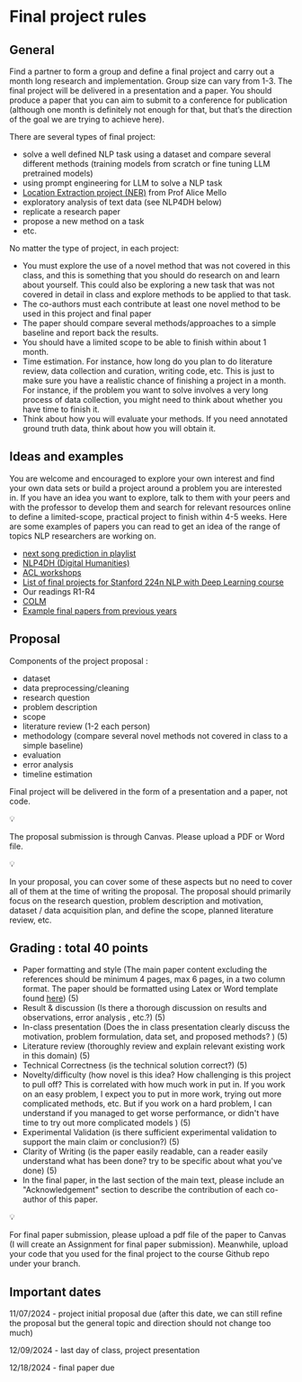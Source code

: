 # Final project rules

## General

Find a partner to form a group and define a final project and carry out a month long research and implementation. Group size can vary from 1-3. The final project will be delivered in a presentation and a paper. You should produce a paper that you can aim to submit to a conference for publication (although one month is definitely not enough for that, but that’s the direction of the goal we are trying to achieve here).

There are several types of final project:

- solve a well defined NLP task using a dataset and compare several different methods (training models from scratch or fine tuning LLM pretrained models)
- using prompt engineering for LLM to solve a NLP task
- [Location Extraction project (NER)](https://tufts.box.com/s/s1wjl7dbca7inhc7fbmjuxgf4445cghw) from Prof Alice Mello
- exploratory analysis of text data (see NLP4DH below)
- replicate a research paper
- propose a new method on a task
- etc.

No matter the type of project, in each project:

- You must explore the use of a novel method that was not covered in this class, and this is something that you should do research on and learn about yourself. This could also be exploring a new task that was not covered in detail in class and explore methods to be applied to that task.
- The co-authors must each contribute at least one novel method to be used in this project and final paper
- The paper should compare several methods/approaches to a simple baseline and report back the results.
- You should have a limited scope to be able to finish within about 1 month.
- Time estimation. For instance, how long do you plan to do literature review, data collection and curation, writing code, etc. This is just to make sure you have a realistic chance of finishing a project in a month. For instance, if the problem you want to solve involves a very long process of data collection, you might need to think about whether you have time to finish it.
- Think about how you will evaluate your methods. If you need annotated ground truth data, think about how you will obtain it.

## Ideas and examples

You are welcome and encouraged to explore your own interest and find your own data sets or build a project around a problem you are interested in. If you have an idea you want to explore, talk to them with your peers and with the professor to develop them and search for relevant resources online to define a limited-scope, practical project to finish within 4-5 weeks. Here are some examples of papers you can read to get an idea of the range of topics NLP researchers are working on. 

- [next song prediction in playlist](https://web.stanford.edu/class/cs224n/final-reports/final-report-169493994.pdf)
- [NLP4DH (Digital Humanities)](https://aclanthology.org/2022.nlp4dh-1.0.pdf)
- [ACL workshops](https://2023.aclweb.org/program/workshops/)
- [List of final projects for Stanford 224n NLP with Deep Learning course](https://web.stanford.edu/class/cs224n/project.html)
- Our readings R1-R4
- [COLM](https://colmweb.org/AcceptedPapers.html)
- [Example final papers from previous years](https://tufts.box.com/s/gymzxxq3bp9gogspf19q8hb126kxw9qj)

## Proposal

Components of the project proposal :

- dataset
- data preprocessing/cleaning
- research question
- problem description
- scope
- literature review (1-2 each person)
- methodology (compare several novel methods not covered in class to a simple baseline)
- evaluation
- error analysis
- timeline estimation

Final project will be delivered in the form of a presentation and a paper, not code.

<aside>
💡

The proposal submission is through Canvas. Please upload a PDF or Word file. 

</aside>

<aside>
💡

In your proposal, you can cover some of these aspects but no need to cover all of them at the time of writing the proposal. The proposal should primarily focus on the research question, problem description and motivation, dataset / data acquisition plan, and define the scope, planned literature review, etc.

</aside>

## Grading : total 40 points

- Paper formatting and style (The main paper content excluding the references should be minimum 4 pages, max 6 pages, in a two column format. The paper should be formatted using Latex or Word template found [here](https://2023.aclweb.org/calls/style_and_formatting/)) (5)
- Result & discussion (Is there a thorough discussion on results and observations, error analysis , etc.?) (5)
- In-class presentation (Does the in class presentation clearly discuss the motivation, problem formulation, data set, and proposed methods? ) (5)
- Literature review (thoroughly review and explain relevant existing work in this domain) (5)
- Technical Correctness (is the technical solution correct?) (5)
- Novelty/difficulty (how novel is this idea? How challenging is this project to pull off? This is correlated with how much work in put in. If you work on an easy problem, I expect you to put in more work, trying out more complicated methods, etc. But if you work on a hard problem, I can understand if you managed to get worse performance, or didn't have time to try out more complicated models ) (5)
- Experimental Validation (is there sufficient experimental validation to support the main claim or conclusion?) (5)
- Clarity of Writing (is the paper easily readable, can a reader easily understand what has been done? try to be specific about what you've done) (5)
- In the final paper, in the last section of the main text, please include an "Acknowledgement" section to describe the contribution of each co-author of this paper.

<aside>
💡

For final paper submission, please upload a pdf file of the paper to Canvas (I will create an Assignment for final paper submission). Meanwhile, upload your code that you used for the final project to the course Github repo under your branch. 

</aside>

## Important dates

11/07/2024 - project initial proposal due (after this date, we can still refine the proposal but the general topic and direction should not change too much)

12/09/2024 - last day of class, project presentation 

12/18/2024 - final paper due